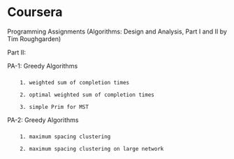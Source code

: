 Coursera
====================================

Programming Assignments (Algorithms: Design and Analysis, Part I and II by Tim Roughgarden)

Part II:

PA-1: Greedy Algorithms
### 
		1. weighted sum of completion times
	
		2. optimal weighted sum of completion times
	
		3. simple Prim for MST
		
PA-2: Greedy Algorithms
### 
		1. maximum spacing clustering
	
		2. maximum spacing clustering on large network
